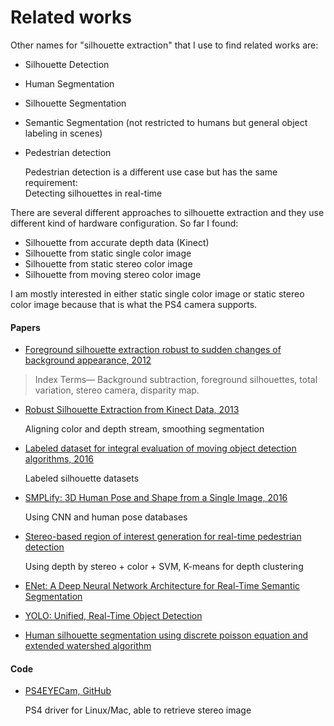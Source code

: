 # Related works
Other names for "silhouette extraction" that I use to find related works are:
* Silhouette Detection
* Human Segmentation
* Silhouette Segmentation
* Semantic Segmentation (not restricted to humans but general object labeling in scenes)
* Pedestrian detection

  Pedestrian detection is a different use case but has the same requirement:  
  Detecting silhouettes in real-time

There are several different approaches to silhouette extraction and they use different kind of hardware configuration. So far I found:
* Silhouette from accurate depth data (Kinect)
* Silhouette from static single color image
* Silhouette from static stereo color image
* Silhouette from moving stereo color image

I am mostly interested in either static single color image or static stereo color image because that is what the PS4 camera supports.

#### Papers
* [Foreground silhouette extraction robust to sudden changes of background appearance, 2012](https://infoscience.epfl.ch/record/176268/files/2782.pdf)

 >Index Terms— Background subtraction, foreground silhouettes,
total variation, stereo camera, disparity map.

* [Robust Silhouette Extraction from Kinect Data, 2013](http://www.robots.ox.ac.uk/~lav/Papers/pirovano_etal_iciap2013/pirovano_etal_iciap2013.pdf)

  Aligning color and depth stream, smoothing segmentation

* [Labeled dataset for integral evaluation of moving object detection algorithms, 2016](http://www.sciencedirect.com/science/article/pii/S1077314216301138)

  Labeled silhouette datasets

* [SMPLify: 3D Human Pose and Shape from a Single Image, 2016](http://files.is.tue.mpg.de/black/papers/BogoECCV2016.pdf)

  Using CNN and human pose databases

* [Stereo-based region of interest generation for real-time pedestrian detection](http://link.springer.com/article/10.1007/s12083-013-0234-2)

  Using depth by stereo + color + SVM, K-means for depth clustering

* [ENet: A Deep Neural Network Architecture for Real-Time Semantic Segmentation](https://arxiv.org/pdf/1606.02147v1.pdf)

* [YOLO: Unified, Real-Time Object Detection](http://www.gitxiv.com/posts/wh64sGMfwegjHyHFq/you-only-look-once-unified-real-time-object-detection)
* [Human silhouette segmentation using discrete poisson equation and extended watershed algorithm](http://ieeexplore.ieee.org/document/7593830/figures)

#### Code
* [PS4EYECam, GitHub](https://github.com/bigboss-ps3dev/PS4EYECam)

  PS4 driver for Linux/Mac, able to retrieve stereo image
